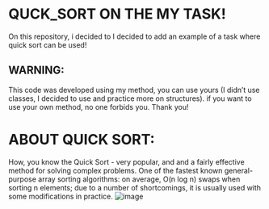 # QUCK_SORT ON THE MY TASK!
On this repository, i decided to I decided to add an example of a task where quick sort can be used!
## WARNING:
This code was developed using my method, you can use yours (I didn’t use classes, I decided to use and practice more on structures). if you want to use your own method, no one forbids you. Thank you!

# ABOUT QUICK SORT:
How, you know the Quick Sort - very popular, and and a fairly effective method for solving complex problems. One of the fastest known general-purpose array sorting algorithms: on average, O(n log ⁡n) swaps when sorting n elements; due to a number of shortcomings, it is usually used with some modifications in practice.
![image](https://miro.medium.com/v2/resize:fit:600/0*PCmwitk8VtXnJBoq.)
